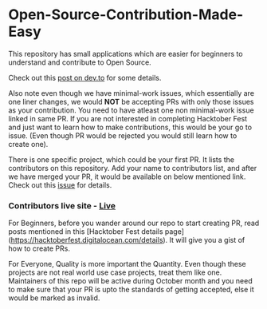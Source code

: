 # Open-Source-Contribution-Made-Easy

This repository has small applications which are easier for beginners to understand and 
contribute to Open Source.

Check out this [post on dev.to](https://dev.to/vardhanapoorv16/making-contributing-to-open-source-easy-through-a-simple-repo-162l) 
for some details. 

Also note even though we have minimal-work issues, which essentially are one liner changes, 
we would **NOT** be accepting PRs with only those issues as your contribution. You need to have atleast one non minimal-work issue linked in same PR. 
If you are not interested in completing Hacktober Fest and just want to learn how to make contributions, this would be your go to issue. 
(Even though PR would be rejected you would still learn how to create one). 

There is one specific project, which could be your first PR. It lists the contributors on this repository. 
Add your name to contributors list, and after we have merged your PR, it would be available on below mentioned link. 
Check out this [issue](https://github.com/vardhanapoorv/Open-Source-Contribution-Made-Easy/issues/10) for details. 

### Contributors live site - [Live](https://contributors-site.vardhanapoorv.now.sh/)

For Beginners, before you wander around our repo to start creating PR, 
read posts mentioned in this [Hacktober Fest details page] (https://hacktoberfest.digitalocean.com/details). 
It will give you a gist of how to create PRs.

For Everyone, Quality is more important the Quantity. Even though these projects are not real world use case projects, treat them like one. 
Maintainers of this repo will be active during October month and you need to make sure that your PR is upto the standards of getting accepted,
else it would be marked as invalid.
